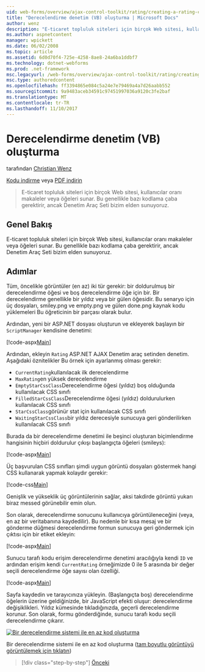 ```yaml
---
uid: web-forms/overview/ajax-control-toolkit/rating/creating-a-rating-control-vb
title: "Derecelendirme denetim (VB) oluşturma | Microsoft Docs"
author: wenz
description: "E-ticaret topluluk siteleri için birçok Web sitesi, kullanıcılar oranı makaleler veya öğeleri sunar. Bu genellikle bazı kodlama çaba gerektirir, ancak sahibiz..."
ms.author: aspnetcontent
manager: wpickett
ms.date: 06/02/2008
ms.topic: article
ms.assetid: 6d0d70f4-725e-4258-8ae8-24a6ba1ddbf7
ms.technology: dotnet-webforms
ms.prod: .net-framework
msc.legacyurl: /web-forms/overview/ajax-control-toolkit/rating/creating-a-rating-control-vb
msc.type: authoredcontent
ms.openlocfilehash: ff3394865e084c5a24e7e79469a4a7d26aabb552
ms.sourcegitcommit: 9a9483aceb34591c97451997036a9120c3fe2baf
ms.translationtype: MT
ms.contentlocale: tr-TR
ms.lasthandoff: 11/10/2017
---
```

<a name="creating-a-rating-control-vb"></a>Derecelendirme denetim (VB) oluşturma
====================
tarafından [Christian Wenz](https://github.com/wenz)

[Kodu indirme](http://download.microsoft.com/download/9/3/f/93f8daea-bebd-4821-833b-95205389c7d0/rating0.vb.zip) veya [PDF indirin](http://download.microsoft.com/download/2/d/c/2dc10e34-6983-41d4-9c08-f78f5387d32b/rating0VB.pdf)

> E-ticaret topluluk siteleri için birçok Web sitesi, kullanıcılar oranı makaleler veya öğeleri sunar. Bu genellikle bazı kodlama çaba gerektirir, ancak Denetim Araç Seti bizim elden sunuyoruz.


## <a name="overview"></a>Genel Bakış

E-ticaret topluluk siteleri için birçok Web sitesi, kullanıcılar oranı makaleler veya öğeleri sunar. Bu genellikle bazı kodlama çaba gerektirir, ancak Denetim Araç Seti bizim elden sunuyoruz.

## <a name="steps"></a>Adımlar

Tüm, öncelikle görüntüler (en az) iki tür gerekir: bir doldurulmuş bir derecelendirme öğesi ve boş derecelendirme öğe için bir. Bir derecelendirme genellikle bir yıldız veya bir gülen öğesidir. Bu senaryo için üç dosyaları, smiley.png ve empty.png ve gülen done.png kaynak kodu yüklemeleri Bu öğreticinin bir parçası olarak bulur.

Ardından, yeni bir ASP.NET dosyası oluşturun ve ekleyerek başlayın bir `ScriptManager` kendisine denetimi:

[!code-aspx[Main](creating-a-rating-control-vb/samples/sample1.aspx)]

Ardından, ekleyin `Rating` ASP.NET AJAX Denetim araç setinden denetim. Aşağıdaki öznitelikler Bu örnek için ayarlanmış olması gerekir:

- `CurrentRating`kullanılacak ilk derecelendirme
- `MaxRating`en yüksek derecelendirme
- `EmptyStarCssClass`Derecelendirme öğesi (yıldız) boş olduğunda kullanılacak CSS sınıfı
- `FilledStarCssClass`Derecelendirme öğesi (yıldız) doldurulurken kullanılacak CSS sınıfı
- `StarCssClass`görünür stat için kullanılacak CSS sınıfı
- `WaitingStarCssClass`bir yıldız derecesiyle sunucuya geri gönderilirken kullanılacak CSS sınıfı

Burada da bir derecelendirme denetimi ile beşinci oluşturan biçimlendirme hangisinin hiçbiri doldurulur çıkışı başlangıçta öğeleri (smileys):

[!code-aspx[Main](creating-a-rating-control-vb/samples/sample2.aspx)]

Üç başvurulan CSS sınıfları şimdi uygun görüntü dosyaları göstermek hangi CSS kullanarak yapmak kolaydır gerekir:

[!code-css[Main](creating-a-rating-control-vb/samples/sample3.css)]

Genişlik ve yükseklik üç görüntülerinin sağlar, aksi takdirde görüntü yukarı biraz messed görünebilir emin olun.

Son olarak, derecelendirme sonucunu kullanıcıya görüntüleneceğini (veya, en az bir veritabanına kaydedilir). Bu nedenle bir kısa mesaj ve bir gönderme düğmesi derecelendirme formun sunucuya geri göndermek için çıktısı için bir etiket ekleyin:

[!code-aspx[Main](creating-a-rating-control-vb/samples/sample4.aspx)]

Sunucu tarafı kodu erişim derecelendirme denetimi aracılığıyla kendi `ID` ve ardından erişim kendi `CurrentRating` örneğimizde 0 ile 5 arasında bir değer seçili derecelendirme öğe sayısı olan özelliği.

[!code-aspx[Main](creating-a-rating-control-vb/samples/sample5.aspx)]

Sayfa kaydedin ve tarayıcınıza yükleyin. (Başlangıçta boş) derecelendirme öğelerin üzerine geldiğinizde, bir JavaScript efekti oluşur: derecelendirme değişiklikleri. Yıldız kümesinde tıkladığınızda, geçerli derecelendirme korunur. Son olarak, formu gönderdiğinde, sunucu tarafı kodu seçili derecelendirme çıkarır.


[![Bir derecelendirme sistemi ile en az kod oluşturma](creating-a-rating-control-vb/_static/image2.png)](creating-a-rating-control-vb/_static/image1.png)

Bir derecelendirme sistemi ile en az kod oluşturma ([tam boyutlu görüntüyü görüntülemek için tıklatın](creating-a-rating-control-vb/_static/image3.png))

>[!div class="step-by-step"]
[Önceki](creating-a-rating-control-cs.md)

